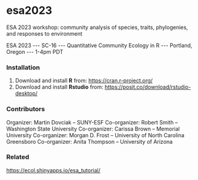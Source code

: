 # esa2023

ESA 2023 workshop: community analysis of species, traits, phylogenies, and responses to environment

ESA 2023 --- SC-16 ---  Quantitative Community Ecology in R --- Portland, Oregon --- 1-4pm PDT


### Installation

1.  Download and install **R** from: https://cran.r-project.org/  
2.  Download and install **Rstudio** from: https://posit.co/download/rstudio-desktop/  


### Contributors

Organizer:  Martin Dovciak – SUNY-ESF
Co-organizer:  Robert Smith – Washington State University
Co-organizer:  Carissa Brown – Memorial University
Co-organizer:  Morgan D. Frost – University of North Carolina Greensboro
Co-organizer:  Anita Thompson – University of Arizona


### Related

https://ecol.shinyapps.io/esa_tutorial/
